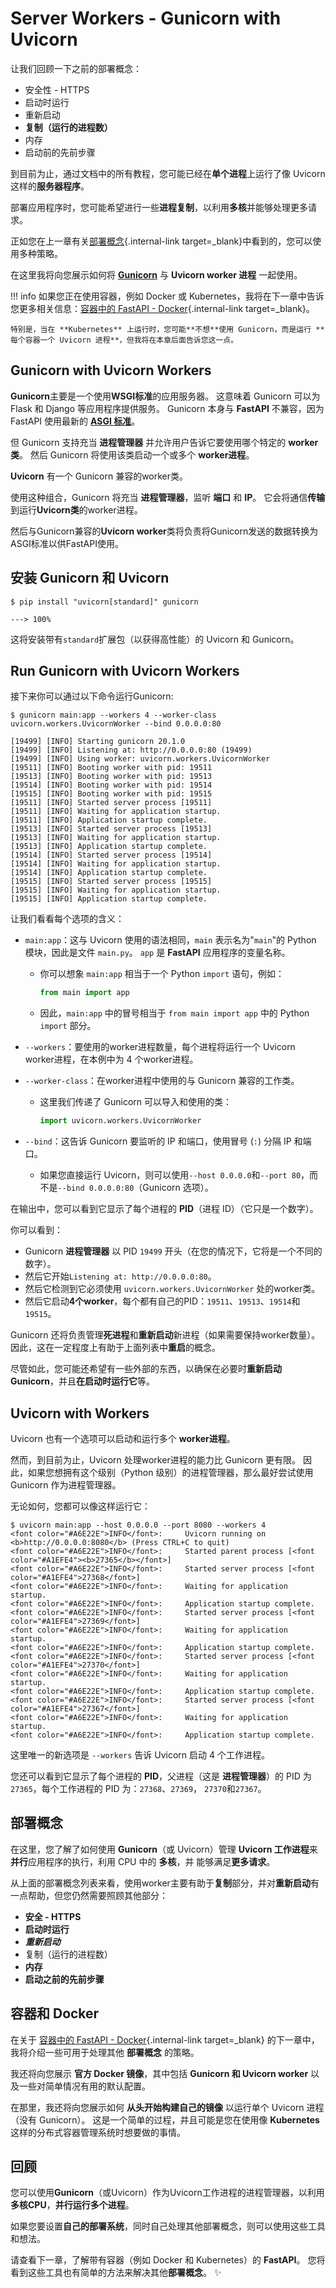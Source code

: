 # Server Workers - Gunicorn with Uvicorn

让我们回顾一下之前的部署概念：

* 安全性 - HTTPS
* 启动时运行
* 重新启动
* **复制（运行的进程数）**
* 内存
* 启动前的先前步骤

到目前为止，通过文档中的所有教程，您可能已经在**单个进程**上运行了像 Uvicorn 这样的**服务器程序**。

部署应用程序时，您可能希望进行一些**进程复制**，以利用**多核**并能够处理更多请求。

正如您在上一章有关[部署概念](./concepts.md){.internal-link target=_blank}中看到的，您可以使用多种策略。

在这里我将向您展示如何将 <a href="https://gunicorn.org/" class="external-link" target="_blank">**Gunicorn**</a> 与 **Uvicorn worker 进程** 一起使用。

!!! info
    如果您正在使用容器，例如 Docker 或 Kubernetes，我将在下一章中告诉您更多相关信息：[容器中的 FastAPI - Docker](./docker.md){.internal-link target=_blank}。

    特别是，当在 **Kubernetes** 上运行时，您可能**不想**使用 Gunicorn，而是运行 **每个容器一个 Uvicorn 进程**，但我将在本章后面告诉您这一点。



## Gunicorn with Uvicorn Workers

**Gunicorn**主要是一个使用**WSGI标准**的应用服务器。 这意味着 Gunicorn 可以为 Flask 和 Django 等应用程序提供服务。 Gunicorn 本身与 **FastAPI** 不兼容，因为 FastAPI 使用最新的 **<a href="https://asgi.readthedocs.io/en/latest/" class="external-link" target=" _blank">ASGI 标准</a>**。

但 Gunicorn 支持充当 **进程管理器** 并允许用户告诉它要使用哪个特定的 **worker类**。 然后 Gunicorn 将使用该类启动一个或多个 **worker进程**。

**Uvicorn** 有一个 Gunicorn 兼容的worker类。

使用这种组合，Gunicorn 将充当 **进程管理器**，监听 **端口** 和 **IP**。 它会将通信**传输**到运行**Uvicorn类**的worker进程。

然后与Gunicorn兼容的**Uvicorn worker**类将负责将Gunicorn发送的数据转换为ASGI标准以供FastAPI使用。

## 安装 Gunicorn 和 Uvicorn

<div class="termy">

```console
$ pip install "uvicorn[standard]" gunicorn

---> 100%
```

</div>

这将安装带有`standard`扩展包（以获得高性能）的 Uvicorn 和 Gunicorn。

## Run Gunicorn with Uvicorn Workers

接下来你可以通过以下命令运行Gunicorn:

<div class="termy">

```console
$ gunicorn main:app --workers 4 --worker-class uvicorn.workers.UvicornWorker --bind 0.0.0.0:80

[19499] [INFO] Starting gunicorn 20.1.0
[19499] [INFO] Listening at: http://0.0.0.0:80 (19499)
[19499] [INFO] Using worker: uvicorn.workers.UvicornWorker
[19511] [INFO] Booting worker with pid: 19511
[19513] [INFO] Booting worker with pid: 19513
[19514] [INFO] Booting worker with pid: 19514
[19515] [INFO] Booting worker with pid: 19515
[19511] [INFO] Started server process [19511]
[19511] [INFO] Waiting for application startup.
[19511] [INFO] Application startup complete.
[19513] [INFO] Started server process [19513]
[19513] [INFO] Waiting for application startup.
[19513] [INFO] Application startup complete.
[19514] [INFO] Started server process [19514]
[19514] [INFO] Waiting for application startup.
[19514] [INFO] Application startup complete.
[19515] [INFO] Started server process [19515]
[19515] [INFO] Waiting for application startup.
[19515] [INFO] Application startup complete.
```

</div>


让我们看看每个选项的含义：

* `main:app`：这与 Uvicorn 使用的语法相同，`main` 表示名为"`main`"的 Python 模块，因此是文件 `main.py`。 `app` 是 **FastAPI** 应用程序的变量名称。
     * 你可以想象 `main:app` 相当于一个 Python `import` 语句，例如：

        ```Python
        from main import app
        ```

     * 因此，`main:app` 中的冒号相当于 `from main import app` 中的 Python `import` 部分。

* `--workers`：要使用的worker进程数量，每个进程将运行一个 Uvicorn worker进程，在本例中为 4 个worker进程。

* `--worker-class`：在worker进程中使用的与 Gunicorn 兼容的工作类。
     * 这里我们传递了 Gunicorn 可以导入和使用的类：

         ```Python
         import uvicorn.workers.UvicornWorker
         ```

* `--bind`：这告诉 Gunicorn 要监听的 IP 和端口，使用冒号 (`:`) 分隔 IP 和端口。
     * 如果您直接运行 Uvicorn，则可以使用`--host 0.0.0.0`和`--port 80`，而不是`--bind 0.0.0.0:80`（Gunicorn 选项）。


在输出中，您可以看到它显示了每个进程的 **PID**（进程 ID）（它只是一个数字）。

你可以看到：

* Gunicorn **进程管理器** 以 PID `19499` 开头（在您的情况下，它将是一个不同的数字）。
* 然后它开始`Listening at: http://0.0.0.0:80`。
* 然后它检测到它必须使用 `uvicorn.workers.UvicornWorker` 处的worker类。
* 然后它启动**4个worker**，每个都有自己的PID：`19511`、`19513`、`19514`和`19515`。

Gunicorn 还将负责管理**死进程**和**重新启动**新进程（如果需要保持worker数量）。 因此，这在一定程度上有助于上面列表中**重启**的概念。

尽管如此，您可能还希望有一些外部的东西，以确保在必要时**重新启动 Gunicorn**，并且**在启动时运行它**等。

## Uvicorn with Workers

Uvicorn 也有一个选项可以启动和运行多个 **worker进程**。

然而，到目前为止，Uvicorn 处理worker进程的能力比 Gunicorn 更有限。 因此，如果您想拥有这个级别（Python 级别）的进程管理器，那么最好尝试使用 Gunicorn 作为进程管理器。

无论如何，您都可以像这样运行它：

<div class="termy">

```console
$ uvicorn main:app --host 0.0.0.0 --port 8080 --workers 4
<font color="#A6E22E">INFO</font>:     Uvicorn running on <b>http://0.0.0.0:8080</b> (Press CTRL+C to quit)
<font color="#A6E22E">INFO</font>:     Started parent process [<font color="#A1EFE4"><b>27365</b></font>]
<font color="#A6E22E">INFO</font>:     Started server process [<font color="#A1EFE4">27368</font>]
<font color="#A6E22E">INFO</font>:     Waiting for application startup.
<font color="#A6E22E">INFO</font>:     Application startup complete.
<font color="#A6E22E">INFO</font>:     Started server process [<font color="#A1EFE4">27369</font>]
<font color="#A6E22E">INFO</font>:     Waiting for application startup.
<font color="#A6E22E">INFO</font>:     Application startup complete.
<font color="#A6E22E">INFO</font>:     Started server process [<font color="#A1EFE4">27370</font>]
<font color="#A6E22E">INFO</font>:     Waiting for application startup.
<font color="#A6E22E">INFO</font>:     Application startup complete.
<font color="#A6E22E">INFO</font>:     Started server process [<font color="#A1EFE4">27367</font>]
<font color="#A6E22E">INFO</font>:     Waiting for application startup.
<font color="#A6E22E">INFO</font>:     Application startup complete.
```

</div>

这里唯一的新选项是 `--workers` 告诉 Uvicorn 启动 4 个工作进程。

您还可以看到它显示了每个进程的 **PID**，父进程（这是 **进程管理器**）的 PID 为`27365`，每个工作进程的 PID 为：`27368`、`27369`， `27370`和`27367`。

## 部署概念

在这里，您了解了如何使用 **Gunicorn**（或 Uvicorn）管理 **Uvicorn 工作进程**来**并行**应用程序的执行，利用 CPU 中的 **多核**，并 能够满足**更多请求**。

从上面的部署概念列表来看，使用worker主要有助于**复制**部分，并对**重新启动**有一点帮助，但您仍然需要照顾其他部分：

* **安全 - HTTPS**
* **启动时运行**
* ***重新启动***
* 复制（运行的进程数）
* **内存**
* **启动之前的先前步骤**

## 容器和 Docker

在关于 [容器中的 FastAPI - Docker](./docker.md){.internal-link target=_blank} 的下一章中，我将介绍一些可用于处理其他 **部署概念** 的策略。

我还将向您展示 **官方 Docker 镜像**，其中包括 **Gunicorn 和 Uvicorn worker** 以及一些对简单情况有用的默认配置。

在那里，我还将向您展示如何 **从头开始构建自己的镜像** 以运行单个 Uvicorn 进程（没有 Gunicorn）。 这是一个简单的过程，并且可能是您在使用像 **Kubernetes** 这样的分布式容器管理系统时想要做的事情。

## 回顾

您可以使用**Gunicorn**（或Uvicorn）作为Uvicorn工作进程的进程管理器，以利用**多核CPU**，**并行运行多个进程**。

如果您要设置**自己的部署系统**，同时自己处理其他部署概念，则可以使用这些工具和想法。

请查看下一章，了解带有容器（例如 Docker 和 Kubernetes）的 **FastAPI**。 您将看到这些工具也有简单的方法来解决其他**部署概念**。 ✨
